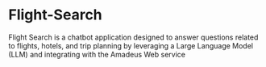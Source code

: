 # Flight-Search
Flight Search is a chatbot application designed to answer questions related to flights, hotels, and trip planning by leveraging a Large Language Model (LLM) and integrating with the Amadeus Web service
